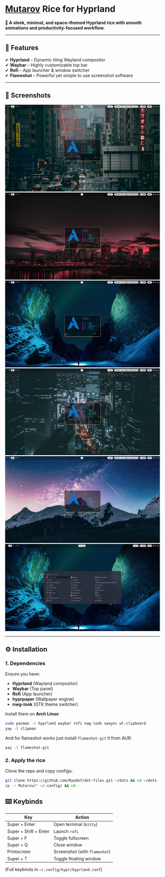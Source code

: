 # **[Mutarov](https://github.com/Mutarov) Rice for Hyprland**  

**🌌 A sleek, minimal, and space-themed Hyprland rice with smooth animations and productivity-focused workflow.**  

---

## **🎨 Features**  
✔ **Hyprland** – Dynamic tiling Wayland compositor  
✔ **Waybar** – Highly customizable top bar  
✔ **Rofi** – App launcher & window switcher  
✔ **Flameshot** – Powerful yet simple to use screenshot software  

---

## **📸 Screenshots**  
![screenshot1](./llvm_c/screen1.png)    
![screenshot2](./llvm_c/screen2.png)    
![screenshot3](./llvm_c/screen3.png)    
![screenshot4](./llvm_c/screen4.png)    
![screenshot5](./llvm_c/screen5.png)  
![screenshot5](./llvm_c/image.png)  

---

## **⚙️ Installation**  

### **1. Dependencies**  
Ensure you have:  
- **Hyprland** (Wayland compositor)  
- **Waybar** (Top panel)  
- **Rofi** (App launcher)  
- **hyprpaper** (Wallpaper engine)  
- **nwg-look** (GTK theme switcher)  

Install them on **Arch Linux**:  
```bash
sudo pacman -S hyprland waybar rofi nwg-look swaync wl-clipboard
yay -S clipman
```

And for flameshot works just install `flameshot-git` it from AUR:  
```bash
yay -S flameshot-git
```

### **2. Apply the rice**
Clone the repo and copy configs:
```bash
git clone https://github.com/Ryodof/dot-files.git ~/dots && cd ~/dots
cp -r Mutarov/* ~/.config/ && cd -
```

## **⌨️ Keybinds**
| Key                   | Action                       |
|-----------------------|------------------------------|
| Super + Enter         | Open terminal (`kitty`)      |
| Super + Shift + Enter | Launch `rofi`                |
| Super + F             | Toggle fullscreen            | 
| Super + Q             | Close window                 |
| Printscreen           | Screenshot (with `flameshot`)|
| Super + T             | Toggle floating window       |

(Full keybinds in `~/.config/hypr/hyprland.conf`)
